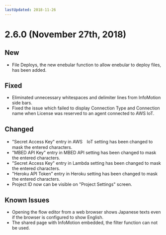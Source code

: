 ```yaml
---
lastUpdated: 2018-11-26
---
```


# 2.6.0 (November 27th, 2018)

## New

- File Deploys, the new enebular function to allow enebular to deploy files, has been added.

## Fixed

- Eliminated unnecessary whitespaces and delimiter lines from InfoMotion side bars.
- Fixed the issue which failed to display Connection Type and Connection name when License was reserved to an agent connected to AWS IoT.

## Changed

- "Secret Access Key" entry in AWS　IoT setting has been changed to mask the entered characters.
- "MBED API Key" entry in MBED API setting has been changed to mask the entered characters.
- "Secret Access Key" entry in Lambda setting has been changed to mask the entered characters.
- "Heroku API Token" entry in Heroku setting has been changed to mask the entered characters.
- Project ID now can be visible on "Project Settings" screen.

## Known Issues

- Opening the flow editor from a web browser shows Japanese texts even if the browser is configured to show English.
- The shared page with InfoMotion embedded, the filter function can not be used.
